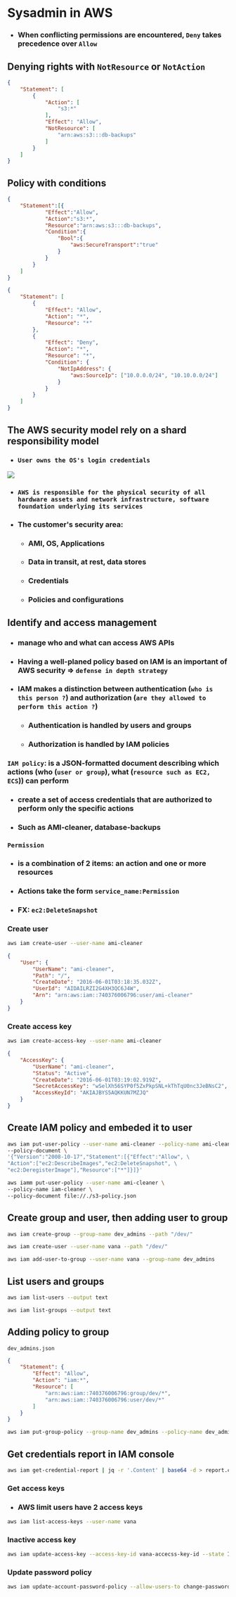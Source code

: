 # Sysadmin in AWS
- ### When conflicting permissions are encountered, `Deny` takes precedence over `Allow`

## Denying rights with `NotResource` or `NotAction`
```json
{
    "Statement": [
        { 
            "Action": [
                "s3:*"
            ],
            "Effect": "Allow",
            "NotResource": [
                "arn:aws:s3:::db-backups"
            ]
        }
    ]
}
```

## Policy with conditions
```json
{
    "Statement":[{
            "Effect":"Allow",
            "Action":"s3:*",
            "Resource":"arn:aws:s3:::db-backups",
            "Condition":{
                "Bool":{
                    "aws:SecureTransport":"true"
                }
            }
        }
    ]
}
```
```json
{ 
    "Statement": [
        {
            "Effect": "Allow",
            "Action": "*",
            "Resource": "*"
        },
        {
            "Effect": "Deny",
            "Action": "*",
            "Resource": "*",
            "Condition": {
                "NotIpAddress": {
                    "aws:SourceIp": ["10.0.0.0/24", "10.10.0.0/24"]
                }
            }
        }
    ] 
}
```

## The AWS security model rely on a shard responsibility model
- ### `User owns the OS's login credentials`
![](../media/shared_responsibility_model_aws.png)
- ### `AWS is responsible for the physical security of all hardware assets and network infrastructure, software foundation underlying its services`
- ### The customer's security area:
    - ### AMI, OS, Applications
    - ### Data in transit, at rest, data stores
    - ### Credentials
    - ### Policies and configurations

## Identify and access management
- ### manage who and what can access AWS APIs
- ### Having a well-planed policy based on IAM is an important of AWS security => `defense in depth strategy`
- ### IAM makes a distinction between authentication (`who is this person ?`) and authorization (`are they allowed to perform this action ?`)
    - ### Authentication is handled by users and groups
    - ### Authorization is handled by IAM policies

### `IAM policy`: is a JSON-formatted document describing which actions (who (`user or group`), what (`resource such as EC2, ECS`)) can perform
- ### create a set of access credentials that are authorized to perform only the specific actions
- ### Such as AMI-cleaner, database-backups

### `Permission`
- ### is a combination of 2 items: an action and one or more resources
- ### Actions take the form `service_name:Permission`
- ### FX: `ec2:DeleteSnapshot`

### Create user
```bash
aws iam create-user --user-name ami-cleaner
```
```json
{
    "User": {
        "UserName": "ami-cleaner",
        "Path": "/",
        "CreateDate": "2016-06-01T03:18:35.032Z",
        "UserId": "AIDAILRZI2G4XH3QC6J4W",
        "Arn": "arn:aws:iam::740376006796:user/ami-cleaner"
    }
}
```

### Create access key
```bash
aws iam create-access-key --user-name ami-cleaner
```
```json
{
    "AccessKey": {
        "UserName": "ami-cleaner",
        "Status": "Active",
        "CreateDate": "2016-06-01T03:19:02.919Z",
        "SecretAccessKey": "wSelXh56SYP0f5ZxPkpSNL+kThTqU0nc3JeBNsC2",
        "AccessKeyId": "AKIAJBYS5AQKKUN7MZJQ"
    }
}
```

## Create IAM policy and embeded it to user
```bash
aws iam put-user-policy --user-name ami-cleaner --policy-name ami-cleaner \
--policy-document \
'{"Version":"2008-10-17","Statement":[{"Effect":"Allow", \
"Action":["ec2:DescribeImages","ec2:DeleteSnapshot", \
"ec2:DeregisterImage"],"Resource":["*"]}]}'

aws iamm put-user-policy --user-name ami-cleaner \
--policy-name iam-cleaner \
--policy-document file://./s3-policy.json
```

## Create group and user, then adding user to group
```bash
aws iam create-group --group-name dev_admins --path "/dev/"

aws iam create-user --user-name vana --path "/dev/"

aws iam add-user-to-group --user-name vana --group-name dev_admins
```

## List users and groups
```bash
aws iam list-users --output text

aws iam list-groups --output text
```

## Adding policy to group
`dev_admins.json`
```json
{
    "Statement": {
        "Effect": "Allow",
        "Action": "iam:*",
        "Resource": [
            "arn:aws:iam::740376006796:group/dev/*",
            "arn:aws:iam::740376006796:user/dev/*"
        ]
    }
}
```
```bash
aws iam put-group-policy --group-name dev_admins --policy-name dev_admins --policy-document file://./dev_admins.json
```

## Get credentials report in IAM console
```bash
aws iam get-credential-report | jq -r '.Content' | base64 -d > report.csv
```
### Get access keys
- ### AWS limit users have 2 access keys
```bash
aws iam list-access-keys --user-name vana
```

### Inactive access key
```bash
aws iam update-access-key --access-key-id vana-accecss-key-id --state Inactive --user-name vana
```

### Update password policy
```bash
aws iam update-account-password-policy --allow-users-to change-password --max-password-age 90 --minimum-password-length 14
```





























